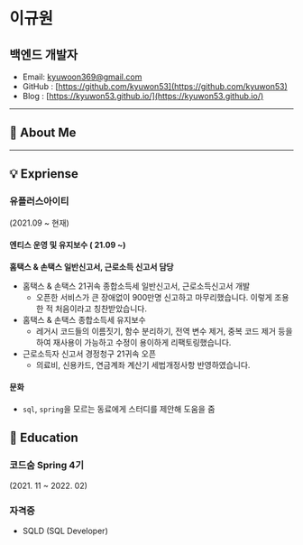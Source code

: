 # **이규원**

## 백엔드 개발자

* Email: kyuwoon369@gmail.com
* GitHub : [https://github.com/kyuwon53](https://github.com/kyuwon53)
* Blog : [https://kyuwon53.github.io/](https://kyuwon53.github.io/)

---

## 👋 About Me

---

## 💡 Expriense 

### 유플러스아이티
(2021.09 ~ 현재)

#### 엔티스 운영 및 유지보수 ( 21.09 ~)
**홈택스 & 손택스 일반신고서, 근로소득 신고서 담당**
- 홈택스 & 손택스 21귀속 종합소득세 일반신고서, 근로소득신고서 개발 
  - 오픈한 서비스가 큰 장애없이 900만명 신고하고 마무리했습니다. 이렇게 조용한 적 처음이라고 칭찬받았습니다.
- 홈택스 & 손택스 종합소득세 유지보수 
  - 레거시 코드들의 이름짓기, 함수 분리하기, 전역 변수 제거, 중복 코드 제거 등을 하여 재사용이 가능하고 수정이 용이하게 리팩토링했습니다.
- 근로소득자 신고서 경정청구 21귀속 오픈 
  - 의료비, 신용카드, 연금계좌 계산기 세법개정사항 반영하였습니다.

#### 문화

- `sql`, `spring`을 모르는 동료에게 스터디를 제안해 도움을 줌

## 📖 Education

### 코드숨 Spring 4기

(2021. 11 ~ 2022. 02)

### 자격증

- SQLD (SQL Developer)

